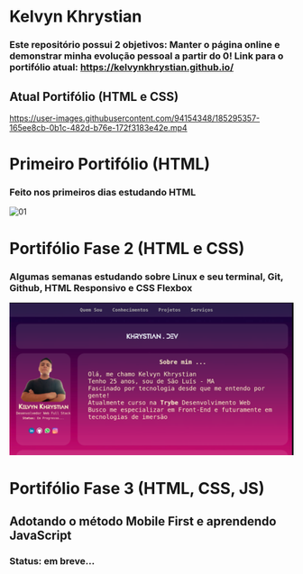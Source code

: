 # Kelvyn Khrystian 
### Este repositório possui 2 objetivos: Manter o página online e demonstrar minha evolução pessoal a partir do 0! Link para o portifólio atual: https://kelvynkhrystian.github.io/

## **Atual Portifólio (HTML e CSS)** 
https://user-images.githubusercontent.com/94154348/185295357-165ee8cb-0b1c-482d-b76e-172f3183e42e.mp4



# **Primeiro Portifólio (HTML)**
### Feito nos primeiros dias estudando HTML
![01](https://user-images.githubusercontent.com/94154348/185300632-dd9fe33f-1868-4637-a694-88dc0af1040b.png)



# Portifólio Fase 2 (HTML e CSS)
###  Algumas semanas estudando sobre Linux e seu terminal, Git, Github, HTML Responsivo e CSS Flexbox
![seg-port](./README/08.png)


# Portifólio Fase 3  (HTML, CSS, JS)
## Adotando o método Mobile First e aprendendo JavaScript
### Status: em breve...

